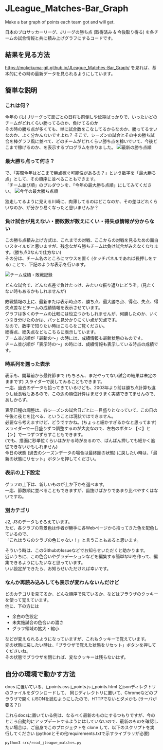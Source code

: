 # JLeague_Matches-Bar_Graph
Make a bar graph of points each team got and will get.

日本のプロサッカーリーグ、Jリーグの勝ち点 (取得済み & 今後取り得る) を各チームの試合情報と共に積み上げグラフにするコードです。

## 結果を見る方法
https://mokekuma-git.github.io/JLeague_Matches-Bar_Graph/ を見れば、基本的にその時の最新データを見られるようにしています。

## 簡単な説明
### これは何？
今年の (も) Jリーグって節ごとの日程も前倒しや延期ばっかりで、いったいどのチームがどれくらい勝ってるのか、負けてるのか  
その時の勝ち点が多くても、単に試合数をこなしてるからなのか、勝ってるせいなのか、よく分かんないですよね？
そこで、シーズンの試合とその中の勝ち試合を棒グラフ風に並べて、どのチームがどれくらい勝ち点を稼いでいて、今後どこまで稼げるのか、を表示するプログラムを作りました。
![最新の勝ち点順](https://user-images.githubusercontent.com/84721916/123546553-00999c80-d798-11eb-9d30-0ce6f89b43b7.png)


### 最大勝ち点って何さ？
で、「実際今年はどこまで勝点稼ぐ可能性があるの？」という数字を「最大勝ち点」として、その順序に並べることもできます。  
「チーム並び順」のプルダウンを、「今年の最大勝ち点順」にしてみてください。
![今年の最大勝ち点順](https://user-images.githubusercontent.com/84721916/123546558-068f7d80-d798-11eb-82e6-5e6cefae7845.png)

独走してるように見える川崎に、肉薄してるのはどこなのか、その差はどれくらいなのか、が分かり易くなったと思いませんか？


### 負け試合が見えない・勝敗数が数えにくい・得失点情報が分からない
この勝ち点積み上げ方式は、これまでの対戦、ここからの対戦を見るための面白いスタイルだと思いますが、残念ながら勝ちチームは負け試合がみえなくなります。(勝ち点0なんで仕方ない)  
その分は、チーム名のところにマウスを置く (タッチパネルであれば長押しをする) ことで、下記のような表示を行います。

![チーム成績・敗戦記録](https://user-images.githubusercontent.com/84721916/124478296-03bc0a80-dde0-11eb-96e9-b0e0160d391c.png)

どんな試合で、どんな点差で負けたっけ、みたいな振り返りにどうぞ。(見たくない時もあるかもしれませんが)  

敗戦情報の上に、最新または表示時点の、勝ち点、最大勝ち点、得点、失点、得失点差などチームの成績情報を表示させています。  
グラフは多くのチームの比較には役立つかもしれませんが、何勝したのか、いくつ引き分けたのかは、パッと見分かりにくい点が欠点です。  
なので、数字で知りたい時はこちらをご覧ください。  
総得点、総失点などもこちらに表示しています。  
チーム並び順が「最新の～」の時には、成績情報も最新状態のものです。  
チーム並び順が「表示時の～」の時には、成績情報も表示している時点の成績です。


### 時系列を遡った表示
表示も、開幕前から最終節まで (もちろん、まだやってない試合の結果は未定のままです) スライダーで戻してみることもできます。  
一応、過去のデータも拾ってきているけども、2003年より前は勝ち点計算も違うし延長戦もあるので、この辺の順位計算はまだうまく実装できてませんので、あしからず。

表示日程の調整は、各シーズンの試合日ごとに一目盛りとなっていて、この日の午後と夜とを比べる、ということは現状ではできません。  
必要なら考えますけど、どうですかね。(ちょっと細かすぎるかなと思ってます)  
スライダーで一目盛りずつ調整するのが大変なので、左右のボタン 【＜】と【＞】で一つずつずらすこともできます。  
(でも、描画に秒単位くらいはかかる時があるので、ばんばん押しても細かく追従できないかもしれません)  
今日の状態 (過去のシーズンデータの場合は最終節の状態) に戻したい時は、「最新の状態にリセット」ボタンを押してください。


### 表示の上下設定
グラフの上下は、新しいものが上か下かを選べます。  
一応、節数順に並べることもできますが、歯抜けばかりであまり比べやすくはないですね。


### 別カテゴリ
J2, J3のデータもそろえています。  
ただ、各クラブの背景色は作者が勝手に各Webページから拾ってきた色を配色しているので、  
「これはうちのクラブの色じゃない！」と言うこともあると思います。

そういう時は、このGithubのIssueなどでお知らせいただくと助かります。  
近いうちに、この色合いやグラデーションなどを編集する簡単なUIを作って、編集できるようにしたいなと思っています。  
いい設定ができたら、お知らせいただければ幸いです。


### なんか再読み込みしても表示が変わんないんだけど
どのカテゴリを見てるか、どんな順序で見ているか、などはブラウザのクッキーを使って覚えています。  
他に、下の方には
 - 余白の色設定
 - 未実施試合の色合いの濃さ
 - グラフ領域の拡大・縮小

などが変えられるようになっていますが、これもクッキーで覚えています。  
元の状態に戻したい時は、「ブラウザで覚えた状態をリセット」ボタンを押してくださいね。  
その状態でブラウザを閉じれば、変なクッキーは残らないはず。



## 自分の環境で動かす方法
docs に置いている、j_points.css  j_points.js j_points.html とjsonディレクトリのファイルをダウンロードして、
同じディレクトリに置いて、Chromeなどのブラウザで開く (JSONを読むようにしたので、HTTPでないとダメかも (サーバが要る？))

これらdocsに置いている例は、なるべく最新のものにするつもりですが、今のところ自動的にアップデートするようにはしていないので、最新のものを確認したい場合は、ご自身でこのプロジェクトを clone して、以下のスクリプトを実行してください (pythonとその他requirements.txtで示すライブラリが必要)
```
python3 src/read_jleague_matches.py
```

